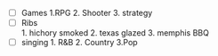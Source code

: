 - [ ] Games 
       1.RPG
       2. Shooter
       3. strategy
- [ ] Ribs  
       1. hichory smoked
       2. texas glazed
       3. memphis BBQ
- [ ] singing
       1. R&B
       2. Country
       3.Pop
